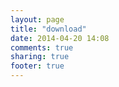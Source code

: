 ```yaml
---
layout: page
title: "download"
date: 2014-04-20 14:08
comments: true
sharing: true
footer: true
---
```

